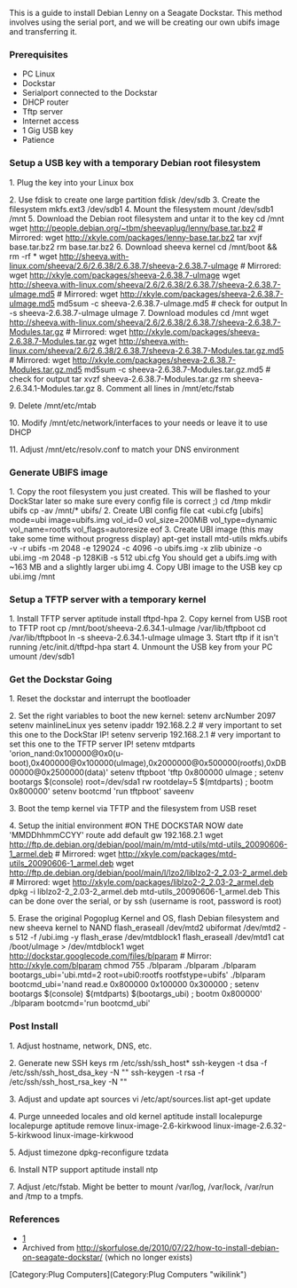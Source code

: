 This is a guide to install Debian Lenny on a Seagate Dockstar. This
method involves using the serial port, and we will be creating our own
ubifs image and transferring it.

### Prerequisites

-   PC Linux
-   Dockstar
-   Serialport connected to the Dockstar
-   DHCP router
-   Tftp server
-   Internet access
-   1 Gig USB key
-   Patience

### Setup a USB key with a temporary Debian root filesystem

​1. Plug the key into your Linux box

​2. Use fdisk to create one large partition fdisk /dev/sdb 3. Create the
filesystem mkfs.ext3 /dev/sdb1 4. Mount the filesystem mount /dev/sdb1
/mnt 5. Download the Debian root filesystem and untar it to the key cd
/mnt wget <http://people.debian.org/~tbm/sheevaplug/lenny/base.tar.bz2>
\# Mirrored: wget <http://xkyle.com/packages/lenny-base.tar.bz2> tar
xvjf base.tar.bz2 rm base.tar.bz2 6. Download sheeva kernel cd /mnt/boot
&& rm -rf \* wget
<http://sheeva.with-linux.com/sheeva/2.6/2.6.38/2.6.38.7/sheeva-2.6.38.7-uImage>
\# Mirrored: wget <http://xkyle.com/packages/sheeva-2.6.38.7-uImage>
wget
<http://sheeva.with-linux.com/sheeva/2.6/2.6.38/2.6.38.7/sheeva-2.6.38.7-uImage.md5>
\# Mirrored: wget <http://xkyle.com/packages/sheeva-2.6.38.7-uImage.md5>
md5sum -c sheeva-2.6.38.7-uImage.md5 \# check for output ln -s
sheeva-2.6.38.7-uImage uImage 7. Download modules cd /mnt wget
<http://sheeva.with-linux.com/sheeva/2.6/2.6.38/2.6.38.7/sheeva-2.6.38.7-Modules.tar.gz>
\# Mirrored: wget
<http://xkyle.com/packages/sheeva-2.6.38.7-Modules.tar.gz> wget
<http://sheeva.with-linux.com/sheeva/2.6/2.6.38/2.6.38.7/sheeva-2.6.38.7-Modules.tar.gz.md5>
\# Mirrored: wget
<http://xkyle.com/packages/sheeva-2.6.38.7-Modules.tar.gz.md5> md5sum -c
sheeva-2.6.38.7-Modules.tar.gz.md5 \# check for output tar xvzf
sheeva-2.6.38.7-Modules.tar.gz rm sheeva-2.6.34.1-Modules.tar.gz 8.
Comment all lines in /mnt/etc/fstab

​9. Delete /mnt/etc/mtab

​10. Modify /mnt/etc/network/interfaces to your needs or leave it to use
DHCP

​11. Adjust /mnt/etc/resolv.conf to match your DNS environment

### Generate UBIFS image

​1. Copy the root filesystem you just created. This will be flashed to
your DockStar later so make sure every config file is correct ;) cd /tmp
mkdir ubifs cp -av /mnt/\* ubifs/ 2. Create UBI config file cat
\<<eof >ubi.cfg [ubifs] mode=ubi image=ubifs.img vol\_id=0
vol\_size=200MiB vol\_type=dynamic vol\_name=rootfs
vol\_flags=autoresize eof 3. Create UBI image (this may take some time
without progress display) apt-get install mtd-utils mkfs.ubifs -v -r
ubifs -m 2048 -e 129024 -c 4096 -o ubifs.img -x zlib ubinize -o ubi.img
-m 2048 -p 128KiB -s 512 ubi.cfg You should get a ubifs.img with \~163
MB and a slightly larger ubi.img 4. Copy UBI image to the USB key cp
ubi.img /mnt

### Setup a TFTP server with a temporary kernel

​1. Install TFTP server aptitude install tftpd-hpa 2. Copy kernel from
USB root to TFTP root cp /mnt/boot/sheeva-2.6.34.1-uImage
/var/lib/tftpboot cd /var/lib/tftpboot ln -s sheeva-2.6.34.1-uImage
uImage 3. Start tftp if it isn't running /etc/init.d/tftpd-hpa start 4.
Unmount the USB key from your PC umount /dev/sdb1

### Get the Dockstar Going

​1. Reset the dockstar and interrupt the bootloader

​2. Set the right variables to boot the new kernel: setenv arcNumber
2097 setenv mainlineLinux yes setenv ipaddr 192.168.2.2 \# very
important to set this one to the DockStar IP! setenv serverip
192.168.2.1 \# very important to set this one to the TFTP server IP!
setenv mtdparts
'orion\_nand:0x100000@0x0(u-boot),0x400000@0x100000(uImage),0x2000000@0x500000(rootfs),0xDB00000@0x2500000(data)'
setenv tftpboot 'tftp 0x800000 uImage ; setenv bootargs \$(console)
root=/dev/sda1 rw rootdelay=5 \$(mtdparts) ; bootm 0x800000' setenv
bootcmd 'run tftpboot' saveenv

​3. Boot the temp kernel via TFTP and the filesystem from USB reset

​4. Setup the initial environment \#ON THE DOCKSTAR NOW date
'MMDDhhmmCCYY' route add default gw 192.168.2.1 wget
<http://ftp.de.debian.org/debian/pool/main/m/mtd-utils/mtd-utils_20090606-1_armel.deb>
\# Mirrored: wget
<http://xkyle.com/packages/mtd-utils_20090606-1_armel.deb> wget
<http://ftp.de.debian.org/debian/pool/main/l/lzo2/liblzo2-2_2.03-2_armel.deb>
\# Mirrored: wget <http://xkyle.com/packages/liblzo2-2_2.03-2_armel.deb>
dpkg -i liblzo2-2\_2.03-2\_armel.deb mtd-utils\_20090606-1\_armel.deb
This can be done over the serial, or by ssh (username is root, password
is root)

​5. Erase the original Pogoplug Kernel and OS, flash Debian filesystem
and new sheeva kernel to NAND flash\_eraseall /dev/mtd2 ubiformat
/dev/mtd2 -s 512 -f /ubi.img -y flash\_erase /dev/mtdblock1
flash\_eraseall /dev/mtd1 cat /boot/uImage \> /dev/mtdblock1 wget
<http://dockstar.googlecode.com/files/blparam> \# Mirror:
<http://xkyle.com/blparam> chmod 755 ./blparam ./blparam ./blparam
bootargs\_ubi='ubi.mtd=2 root=ubi0:rootfs rootfstype=ubifs' ./blparam
bootcmd\_ubi='nand read.e 0x800000 0x100000 0x300000 ; setenv bootargs
\$(console) \$(mtdparts) \$(bootargs\_ubi) ; bootm 0x800000' ./blparam
bootcmd='run bootcmd\_ubi'

### Post Install

​1. Adjust hostname, network, DNS, etc.

​2. Generate new SSH keys rm /etc/ssh/ssh\_host\* ssh-keygen -t dsa -f
/etc/ssh/ssh\_host\_dsa\_key -N "" ssh-keygen -t rsa -f
/etc/ssh/ssh\_host\_rsa\_key -N ""

​3. Adjust and update apt sources vi /etc/apt/sources.list apt-get
update

​4. Purge unneeded locales and old kernel aptitude install localepurge
localepurge aptitude remove linux-image-2.6-kirkwood
linux-image-2.6.32-5-kirkwood linux-image-kirkwood

​5. Adjust timezone dpkg-reconfigure tzdata

​6. Install NTP support aptitude install ntp

​7. Adjust /etc/fstab. Might be better to mount /var/log, /var/lock,
/var/run and /tmp to a tmpfs.

### References

-   [1](http://plugboxlinux.org/with-linux/index.php?dir=2.6.34.1/)
-   Archived from
    <http://skorfulose.de/2010/07/22/how-to-install-debian-on-seagate-dockstar/>
    (which no longer exists)

[Category:Plug Computers](Category:Plug Computers "wikilink")
